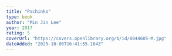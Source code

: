 ```yaml
---
title: "Pachinko"
type: book
author: "Min Jin Lee"
year: 2017
rating: 5
coverUrl: "https://covers.openlibrary.org/b/id/8044605-M.jpg"
dateAdded: "2025-10-06T16:41:55.164Z"
---
```


